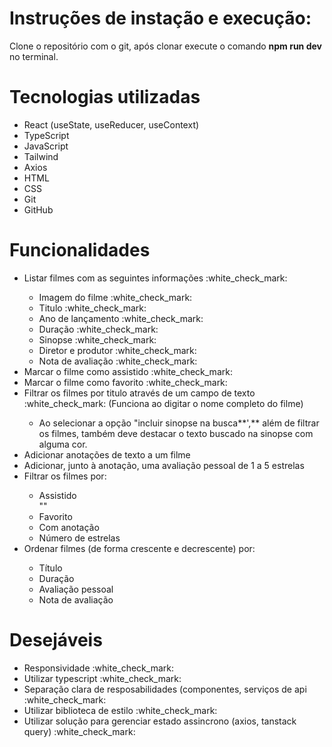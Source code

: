 # Instruções de instação e execução:

Clone o repositório com o git, após clonar execute o comando <b>npm run dev</b>  no terminal.

# Tecnologias utilizadas

<ul>
  <li>React (useState, useReducer, useContext)</li>
  <li>TypeScript</li>
  <li>JavaScript</li>
  <li>Tailwind</li>
  <li>Axios</li>
  <li>HTML</li>
  <li>CSS</li>
  <li>Git</li>
  <li>GitHub</li>
</ul>

# Funcionalidades

<ul>
  <li>Listar filmes com as seguintes informações :white_check_mark:</li>
    <ul>
      <li>Imagem do filme :white_check_mark:</li>
      <li>Titulo :white_check_mark:</li>
      <li>Ano de lançamento :white_check_mark:</li>
      <li>Duração :white_check_mark:</li>
      <li>Sinopse :white_check_mark:</li>
      <li>Diretor e produtor :white_check_mark:</li>
      <li>Nota de avaliação :white_check_mark:</li>
    </ul>
  
  <li>Marcar o filme como assistido :white_check_mark:</li>
  
  <li>Marcar o filme como favorito :white_check_mark:</li>
  
  <li>Filtrar os filmes por titulo através de um campo de texto :white_check_mark: (Funciona ao digitar o nome completo do filme)</li>
    <ul>
      <li>
        Ao selecionar a opção "incluir sinopse na busca**',** além de filtrar os filmes, também deve destacar o texto buscado na sinopse com alguma cor.
      </li>
    </ul>
    
  <li>Adicionar anotações de texto a um filme</li>
  
  <li>Adicionar, junto à anotação, uma avaliação pessoal de 1 a 5 estrelas</li>
  
  <li>Filtrar os filmes por:</li>
    <ul>
      <li>Assistido</li>""
      <li>Favorito</li>
      <li>Com anotação</li>
      <li>Número de estrelas</li>
    </ul>
    
  <li>Ordenar filmes (de forma crescente e decrescente) por:</li>
    <ul>
      <li>Título</li>
      <li>Duração</li>
      <li>Avaliação pessoal</li>
      <li>Nota de avaliação</li>
    </ul>
</ul>

# Desejáveis

<ul>
  <li>Responsividade :white_check_mark:</li>
  <li>Utilizar typescript :white_check_mark:</li>
  <li>Separação clara de resposabilidades (componentes, serviços de api :white_check_mark:</li>
  <li>Utilizar biblioteca de estilo :white_check_mark:</li>
  <li>Utilizar solução para gerenciar estado assincrono (axios, tanstack query) :white_check_mark:</li>
</ul>
